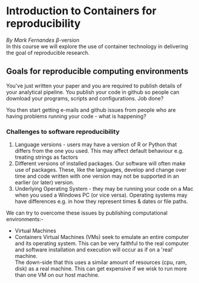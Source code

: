 # Introduction to Containers for reproducibility
_By Mark Fernandes_
$\beta$-version    
In this course we will explore the use of container technology in delivering 
the goal of reproducible research.    


## Goals for reproducible computing environments   
You've just written your paper and you are required to publish details of 
your analytical pipeline. You publish your code in github so people can download
your programs, scripts and configurations. Job done?  

You then start getting e-mails and github issues from people who are having problems 
running your code - what is happening?  

### __Challenges to software reproducibility__  
1. Language versions - users may have a version of R or Python that differs from the one you 
used. This may affect default behaviour e.g. treating strings as factors   
2. Different versions of installed packages. Our software will often make use of packages. 
These, like the languages, develop and change over time and code written with one version may 
not be supported in an earlier (or later) version.   
3. Underlying Operating System - they may be running your code on a Mac when you used a Windows 
PC (or vice versa). Operating systems may have differences e.g. in how they represent times & 
dates or file paths.   

We can try to overcome these issues by publishing computational environments:-
* Virtual Machines
* Containers 
Virtual Machines (VMs) seek to emulate an entire computer and its operating system. This can be 
very faithful to the real computer and software installation and execution will occur as if on a 
'real' machine.   
The down-side that this uses a similar amount of resources (cpu, ram, disk) as a real machine. 
This can get expensive if we wisk to run more than one VM on our host machine.
